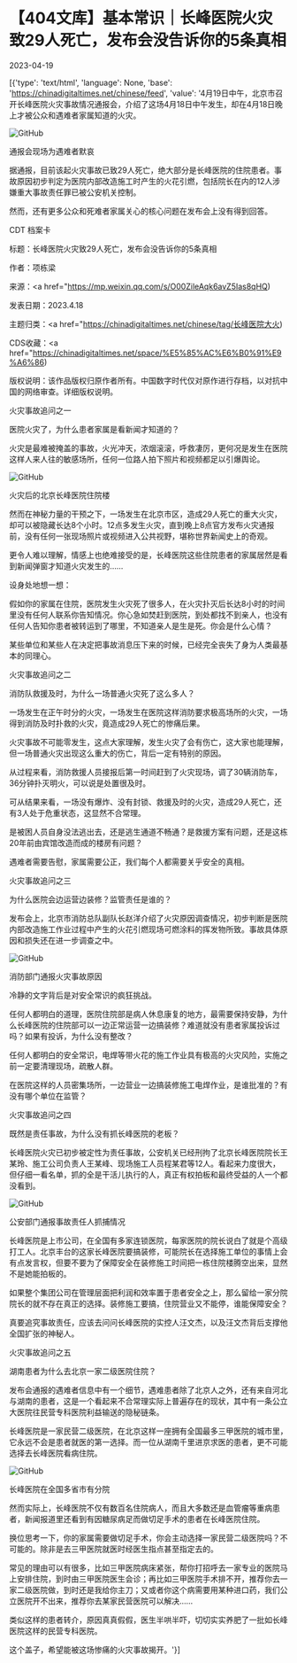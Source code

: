 # 【404文库】基本常识｜长峰医院火灾致29人死亡，发布会没告诉你的5条真相

2023-04-19

[{'type': 'text/html', 'language': None, 'base': 'https://chinadigitaltimes.net/chinese/feed', 'value': '4月19日中午，北京市召开长峰医院火灾事故情况通报会，介绍了这场4月18日中午发生，却在4月18日晚上才被公众和遇难者家属知道的火灾。

![GitHub](https://chinadigitaltimes.net/chinese/files/2023/04/image-1681918174655.png)

通报会现场为遇难者默哀

据通报，目前该起火灾事故已致29人死亡，绝大部分是长峰医院的住院患者。事故原因初步判定为医院内部改造施工时产生的火花引燃，包括院长在内的12人涉嫌重大事故责任罪已被公安机关控制。

然而，还有更多公众和死难者家属关心的核心问题在发布会上没有得到回答。



CDT 档案卡

标题：长峰医院火灾致29人死亡，发布会没告诉你的5条真相

作者：项栋梁

来源：<a href="https://mp.weixin.qq.com/s/O00ZileAqk6avZ5Ias8qHQ)

发表日期：2023.4.18

主题归类：<a href="https://chinadigitaltimes.net/chinese/tag/长峰医院大火)

CDS收藏：<a href="https://chinadigitaltimes.net/space/%E5%85%AC%E6%B0%91%E9%A6%86)

版权说明：该作品版权归原作者所有。中国数字时代仅对原作进行存档，以对抗中国的网络审查。详细版权说明。





火灾事故追问之一

医院火灾了，为什么患者家属是看新闻才知道的？

火灾是最难被掩盖的事故，火光冲天，浓烟滚滚，呼救凄厉，更何况是发生在医院这样人来人往的敏感场所，任何一位路人拍下照片和视频都足以引爆舆论。

![GitHub](https://chinadigitaltimes.net/chinese/files/2023/04/post-695111-64400cb4d45dd.png)

火灾后的北京长峰医院住院楼

然而在神秘力量的干预之下，一场发生在北京市区，造成29人死亡的重大火灾，却可以被隐藏长达8个小时。12点多发生火灾，直到晚上8点官方发布火灾通报前，没有任何一张现场照片或视频进入公共视野，堪称世界新闻史上的奇观。

更令人难以理解，情感上也绝难接受的是，长峰医院这些住院患者的家属居然是看到新闻弹窗才知道火灾发生的……

设身处地想一想：

假如你的家属在住院，医院发生火灾死了很多人，在火灾扑灭后长达8小时的时间里没有任何人联系你告知情况。你心急如焚赶到医院，到处都找不到亲人，也没有任何人告知你患者被转运到了哪里，不知道亲人是生是死。你会是什么心情？

某些单位和某些人在决定把事故消息压下来的时候，已经完全丧失了身为人类最基本的同理心。

火灾事故追问之二

消防队救援及时，为什么一场普通火灾死了这么多人？

一场发生在正午时分的火灾，一场发生在医院这样消防要求极高场所的火灾，一场得到消防及时扑救的火灾，竟造成29人死亡的惨痛后果。

火灾事故不可能零发生，这点大家理解，发生火灾了会有伤亡，这大家也能理解，但一场普通火灾出现这么重大的伤亡，背后一定有特别的原因。

从过程来看，消防救援人员接报后第一时间赶到了火灾现场，调了30辆消防车，36分钟扑灭明火，可以说是处置很及时。

可从结果来看，一场没有爆炸、没有封锁、救援及时的火灾，造成29人死亡，还有3人处于危重状态，这显然不合常理。

是被困人员自身没法逃出去，还是逃生通道不畅通？是救援方案有问题，还是这栋20年前由宾馆改造而成的楼房有问题？

遇难者需要告慰，家属需要公正，我们每个人都需要关乎安全的真相。

火灾事故追问之三

为什么医院会边运营边装修？监管责任是谁的？

发布会上，北京市消防总队副队长赵洋介绍了火灾原因调查情况，初步判断是医院内部改造施工作业过程中产生的火花引燃现场可燃涂料的挥发物所致。事故具体原因和损失还在进一步调查之中。

![GitHub](https://chinadigitaltimes.net/chinese/files/2023/04/post-695111-64400cb4dfa62.)

消防部门通报火灾事故原因

冷静的文字背后是对安全常识的疯狂挑战。

任何人都明白的道理，医院住院部是病人休息康复的地方，最需要保持安静，为什么长峰医院的住院部可以一边正常运营一边搞装修？难道就没有患者家属投诉过吗？如果有投诉，为什么没有整改？

任何人都明白的安全常识，电焊等带火花的施工作业具有极高的火灾风险，实施之前一定要清理现场，疏散人群。

在医院这样的人员密集场所，一边营业一边搞装修施工电焊作业，是谁批准的？有没有哪个单位在监管？

火灾事故追问之四

既然是责任事故，为什么没有抓长峰医院的老板？

长峰医院火灾已初步被定性为责任事故，公安机关已经刑拘了北京长峰医院院长王某玲、施工公司负责人王某峰、现场施工人员程某君等12人。看起来力度很大，但仔细一看名单，抓的全是干活儿执行的人，真正有权拍板和最终受益的人一个都没看到。

![GitHub](https://chinadigitaltimes.net/chinese/files/2023/04/post-695111-64400cb4eb728.)

公安部门通报事故责任人抓捕情况

长峰医院是上市公司，在全国有多家连锁医院，每家医院的院长说白了就是个高级打工人。北京丰台的这家长峰医院要搞装修，可能院长在选择施工单位的事情上会有点发言权，但要不要为了保障安全在装修施工时间把一栋住院楼腾空出来，显然不是她能拍板的。

如果整个集团公司在管理层面把利润和效率置于患者安全之上，那么留给一家分院院长的就不存在真正的选择。装修施工要搞，住院营业又不能停，谁能保障安全？

真要追究事故责任，应该去问问长峰医院的实控人汪文杰，以及汪文杰背后支撑他全国扩张的神秘人。

火灾事故追问之五

湖南患者为什么去北京一家二级医院住院？

发布会通报的遇难者信息中有一个细节，遇难患者除了北京人之外，还有来自河北与湖南的患者，这是一个看起来不合常理实际上普遍存在的现状，其中有一条公立大医院往民营专科医院利益输送的隐秘链条。

长峰医院是一家民营二级医院，在北京这样一座拥有全国最多三甲医院的城市里，它永远不会是患者就医的第一选择。而一位从湖南千里进京求医的患者，更不可能选择去长峰医院看病住院。

![GitHub](https://chinadigitaltimes.net/chinese/files/2023/04/post-695111-64400cb51b649.png)

长峰医院在全国多省市有分院

然而实际上，长峰医院不仅有数百名住院病人，而且大多数还是血管瘤等重病患者，新闻报道里还看到有因糖尿病足而做切足手术的患者在长峰医院住院。

换位思考一下，你的家属需要做切足手术，你会主动选择一家民营二级医院吗？不可能的。除非是去三甲医院就医时经医生指点甚至指定去的。

常见的理由可以有很多，比如三甲医院病床紧张，帮你打招呼去一家专业的医院马上安排住院，到时由三甲医院医生会诊；再比如三甲医院手术排不开，推荐你去一家二级医院做，到时还是我给你主刀；又或者你这个病需要用某种进口药，我们公立医院开不出来，推荐你去某家民营医院可以解决……

类似这样的患者转介，原因真真假假，医生半哄半吓，切切实实养肥了一批如长峰医院这样的民营专科医院。

这个盖子，希望能被这场惨痛的火灾事故揭开。'}]